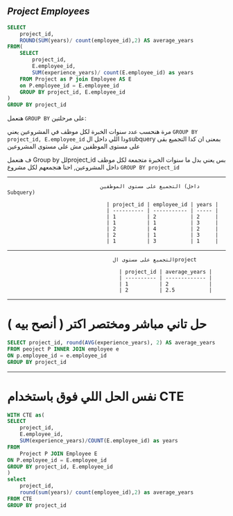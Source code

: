 ## _Project Employees_
```sql
SELECT
    project_id,
    ROUND(SUM(years)/ count(employee_id),2) AS average_years
FROM(
    SELECT 
        project_id,
        E.employee_id,
        SUM(experience_years)/ count(E.employee_id) as years
    FROM Project as P join Employee AS E
    on P.employee_id = E.employee_id
    GROUP BY project_id, E.employee_id
)
GROUP BY project_id
```
هنعمل ```GROUP BY``` على مرحلتين:

مرة هنحسب عدد سنوات الخبرة لكل موظف في المشروعين يعني ```GROUP BY project_id, E.employee_id```  ودا اللي داخل الsubquery
بمعنى ان كدا التجميع بقى على مستوى الموظفين مش على مستوى المشروعين
 
 ف هنعمل Group by للproject_id بس 
يعني بدل ما سنوات الخبرة متجمعة لكل موظف داخل المشروعين, احنا هنجمعهم لكل مشروع ```GROUP BY project_id```

---
                                  التجميع على مستوى الموظفين (داخل Subquery)
                                                    
                                    | project_id | employee_id | years |
                                    | ---------- | ----------- | ----- |
                                    | 1          | 2           | 2     |
                                    | 1          | 1           | 3     |
                                    | 2          | 4           | 2     |
                                    | 2          | 1           | 3     |
                                    | 1          | 3           | 1     |
---
                                                    
                                      التجميع على مستوى الproject
                                                         
                                        | project_id | average_years |                               
                                        | ---------- | ------------- |
                                        | 1          | 2             |
                                        | 2          | 2.5           |
---
# حل تاني مباشر ومختصر اكتر ( أنصح بيه )

```sql
SELECT project_id, round(AVG(experience_years), 2) AS average_years
FROM peoject P INNER JOIN employee e
ON p.employee_id = e.employee_id
GROUP BY project_id
```


---
# نفس الحل اللي فوق باستخدام CTE
```sql
WITH CTE as(
SELECT
    project_id,
    E.employee_id,
    SUM(experience_years)/COUNT(E.employee_id) as years
FROM 
    Project P JOIN Employee E
ON P.employee_id = E.employee_id
GROUP BY project_id, E.employee_id
)
select 
    project_id, 
    round(sum(years)/ count(employee_id),2) as average_years
FROM CTE
GROUP BY project_id
```
